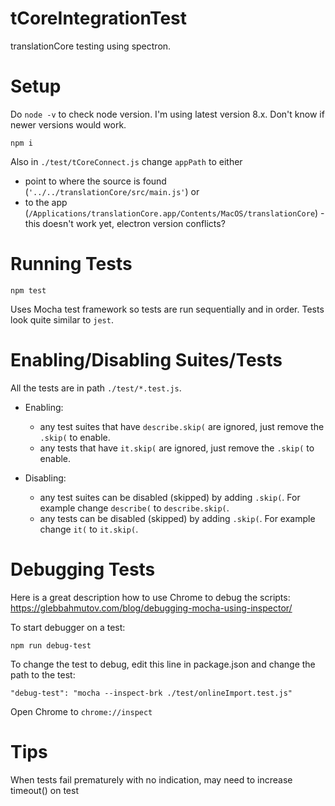 # tCoreIntegrationTest
translationCore testing using spectron.

# Setup

Do `node -v` to check node version.  I'm using latest version 8.x.  Don't know if newer versions would work.

```
npm i
```

Also in `./test/tCoreConnect.js` change `appPath` to either 
* point to where the source is found (`'../../translationCore/src/main.js'`) or 
* to the app (`/Applications/translationCore.app/Contents/MacOS/translationCore`) - this doesn't work yet, electron version conflicts?


# Running Tests
```
npm test
```

Uses Mocha test framework so tests are run sequentially and in order.  Tests look quite similar to `jest`.

# Enabling/Disabling Suites/Tests

All the tests are in path `./test/*.test.js`.
- Enabling: 
  - any test suites that have `describe.skip(` are ignored, just remove the `.skip(` to enable.
  - any tests that have `it.skip(` are ignored, just remove the `.skip(` to enable.

- Disabling: 
  - any test suites can be disabled (skipped) by adding `.skip(`.  For example change `describe(` to `describe.skip(`.
  - any tests can be disabled (skipped) by adding `.skip(`.  For example change `it(` to `it.skip(`.
   
# Debugging Tests
Here is a great description how to use Chrome to debug the scripts: https://glebbahmutov.com/blog/debugging-mocha-using-inspector/

To start debugger on a test:
```
npm run debug-test
```

To change the test to debug, edit this line in package.json and change the path to the test:

``` 
"debug-test": "mocha --inspect-brk ./test/onlineImport.test.js"
```

Open Chrome to `chrome://inspect`

# Tips
When tests fail prematurely with no indication, may need to increase timeout() on test

